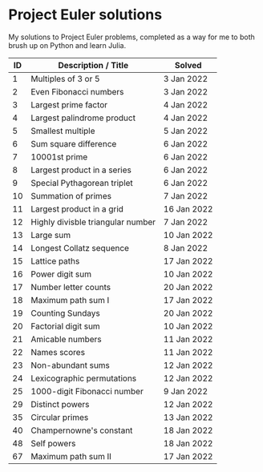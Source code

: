 # Project Euler solutions

My solutions to Project Euler problems, completed as a way for me to both brush up on Python and learn Julia.

| ID    | Description / Title                   | Solved        |
|----   |-----------------------------------    |------------   |
| 1     | Multiples of 3 or 5                   | 3 Jan 2022    |
| 2     | Even Fibonacci numbers                | 3 Jan 2022    |
| 3     | Largest prime factor                  | 4 Jan 2022    |
| 4     | Largest palindrome product            | 4 Jan 2022    |
| 5     | Smallest multiple                     | 5 Jan 2022    |
| 6     | Sum square difference                 | 6 Jan 2022    |
| 7     | 10001st prime                         | 6 Jan 2022    |
| 8     | Largest product in a series           | 6 Jan 2022    |
| 9     | Special Pythagorean triplet           | 6 Jan 2022    |
| 10    | Summation of primes                   | 7 Jan 2022    |
| 11    | Largest product in a grid             | 16 Jan 2022   |
| 12    | Highly divisble triangular number     | 7 Jan 2022    |
| 13    | Large sum                             | 10 Jan 2022   |
| 14    | Longest Collatz sequence              | 8 Jan 2022    |
| 15    | Lattice paths                         | 17 Jan 2022   |
| 16    | Power digit sum                       | 10 Jan 2022   |
| 17    | Number letter counts                  | 20 Jan 2022   |
| 18    | Maximum path sum I                    | 17 Jan 2022   |
| 19    | Counting Sundays                      | 20 Jan 2022   |
| 20    | Factorial digit sum                   | 10 Jan 2022   |
| 21    | Amicable numbers                      | 11 Jan 2022   |
| 22    | Names scores                          | 11 Jan 2022   |
| 23    | Non-abundant sums                     | 12 Jan 2022   |
| 24    | Lexicographic permutations            | 12 Jan 2022   |
| 25    | 1000-digit Fibonacci number           | 9 Jan 2022    |
| 29    | Distinct powers                       | 12 Jan 2022   |
| 35    | Circular primes                       | 13 Jan 2022   |
| 40    | Champernowne's constant               | 18 Jan 2022   |
| 48    | Self powers                           | 18 Jan 2022   |
| 67    | Maximum path sum II                   | 17 Jan 2022   |

